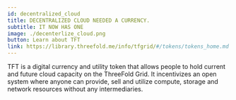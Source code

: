 ```yaml
---
id: decentralized_cloud
title: DECENTRALIZED CLOUD NEEDED A CURRENCY.
subtitle: IT NOW HAS ONE
image: ./decenterlize_cloud.png
button: Learn about TFT
link: https://library.threefold.me/info/tfgrid/#/tokens/tokens_home.md
---
```

TFT is a digital currency and utility token that allows people to hold current and future cloud capacity on the ThreeFold Grid. It incentivizes an open system where anyone can provide, sell and utilize compute, storage and network resources without any intermediaries.
